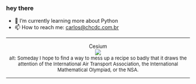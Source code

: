 ### hey there 

- :seedling: I’m currently learning more about Python
- :mailbox: How to reach me: carlos@chcdc.com.br


---


<!-- xkcd -->
<p align="center">Cesium</br><img src=https://imgs.xkcd.com/comics/cesium.png></br><font size =2>alt: Someday I hope to find a way to mess up a recipe so badly that it draws the attention of the International Air Transport Association, the International Mathematical Olympiad, or the NSA.</br></font></p></table></p> 


<!-- xkcd -->
---
